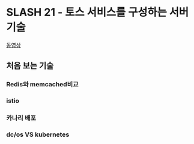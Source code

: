 # SLASH 21 - 토스 서비스를 구성하는 서버 기술

[동영상](https://www.youtube.com/watch?v=YBXFRSAXScs&list=PL1DJtS1Hv1PiGXmgruP1_gM2TSvQiOsFL&index=24)

## 처음 보는 기술

### Redis와 memcached비교

### istio

### 카나리 배포

### dc/os VS kubernetes